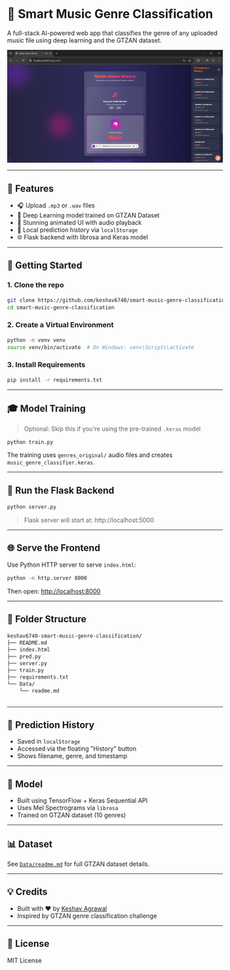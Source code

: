 # 🎵 Smart Music Genre Classification

A full-stack AI-powered web app that classifies the genre of any uploaded music file using deep learning and the GTZAN dataset.

![Demo Screenshot](frontend.png)

---

## 🚀 Features
- 🎧 Upload `.mp3` or `.wav` files
- 🤖 Deep Learning model trained on GTZAN Dataset
- 🎨 Stunning animated UI with audio playback
- 📜 Local prediction history via `localStorage`
- 🌐 Flask backend with librosa and Keras model

---

## 🔧 Getting Started

### 1. Clone the repo
```bash
git clone https://github.com/keshav6740/smart-music-genre-classification.git
cd smart-music-genre-classification
```

### 2. Create a Virtual Environment
```bash
python -m venv venv
source venv/bin/activate  # On Windows: venv\Scripts\activate
```

### 3. Install Requirements
```bash
pip install -r requirements.txt
```

---

## 🎓 Model Training

> Optional: Skip this if you're using the pre-trained `.keras` model

```bash
python train.py
```

The training uses `genres_original/` audio files and creates `music_genre_classifier.keras`.

---

## 🧠 Run the Flask Backend
```bash
python server.py
```
> Flask server will start at: http://localhost:5000

---

## 🌐 Serve the Frontend
Use Python HTTP server to serve `index.html`:
```bash
python -m http.server 8000
```
Then open: [http://localhost:8000](http://localhost:8000)

---

## 📂 Folder Structure
```
keshav6740-smart-music-genre-classification/
├── README.md
├── index.html
├── pred.py
├── server.py
├── train.py
├── requirements.txt
└── Data/
    └── readme.md
      
```

---

## 💾 Prediction History
- Saved in `localStorage`
- Accessed via the floating "History" button
- Shows filename, genre, and timestamp

---

## 🧠 Model
- Built using TensorFlow + Keras Sequential API
- Uses Mel Spectrograms via `librosa`
- Trained on GTZAN dataset (10 genres)

---

## 📊 Dataset
See [`Data/readme.md`](Data/readme.md) for full GTZAN dataset details.

---

## 💡 Credits
- Built with ❤️ by [Keshav Agrawal](https://github.com/keshav6740)
- Inspired by GTZAN genre classification challenge

---

## 📜 License
MIT License
